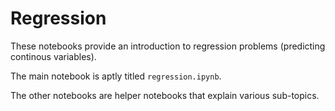 # Regression

These notebooks provide an introduction to regression problems (predicting continous variables).

The main notebook is aptly titled `regression.ipynb`.

The other notebooks are helper notebooks that explain various sub-topics.
